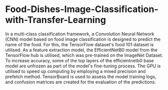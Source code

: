 ﻿# Food-Dishes-Image-Classification-with-Transfer-Learning
In a multi-class classification framework, a Convolution Neural Network (CNN) model based on food image classification is designed to predict the name of the food.
For this, the TensorFlow dataset's food 101 dataset is utilised.
As a feature extraction model, the EfficientNetB0 model from the TensorFlow hub is utilised, which was pre-trained on the ImageNet Dataset.
To increase accuracy, some of the top layers of the efficientnetb0 base model are unfrozen as part of the model's fine-tuning process.
The GPU is utilised to speed up computing by employing a mixed precision and prefetch method.
TensorBoard is used to assess the model training logs, and confusion matrices are created for the evaluation of the predictions.
